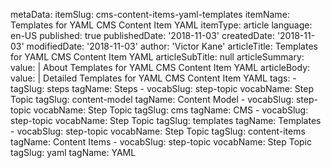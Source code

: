 metaData:
    itemSlug: cms-content-items-yaml-templates
    itemName: Templates for YAML CMS Content Item YAML
    itemType: article
    language: en-US
    published: true
    publishedDate: '2018-11-03'
    createdDate: '2018-11-03'
    modifiedDate: '2018-11-03'
author: 'Victor Kane'
articleTitle: Templates for YAML CMS Content Item YAML
articleSubTitle: null
articleSummary:
    value: |
        About Templates for YAML CMS Content Item YAML
articleBody:
    value: |
        Detailed Templates for YAML CMS Content Item YAML
tags:
    - tagSlug: steps
      tagName: Steps
    - vocabSlug: step-topic
      vocabName: Step Topic
      tagSlug: content-model
      tagName: Content Model
    - vocabSlug: step-topic
      vocabName: Step Topic
      tagSlug: cms
      tagName: CMS
    - vocabSlug: step-topic
      vocabName: Step Topic
      tagSlug: templates
      tagName: Templates
    - vocabSlug: step-topic
      vocabName: Step Topic
      tagSlug: content-items
      tagName: Content Items
    - vocabSlug: step-topic
      vocabName: Step Topic
      tagSlug: yaml
      tagName: YAML
